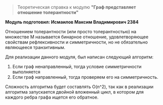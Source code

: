 > Теоретическая справка к модулю **"Граф представляет отношение толерантности"**

**Модуль подготовил: Исмаилов Максим Владимирович 2384**

Отношением толерантности (или просто толерантностью) на множестве M называется бинарное отношение, 
удовлетворяющее свойствам рефлексивности и симметричности, но не обязательно являющееся транзитивным.

Для реализации данного модуля, был написан следующий алгоритм:
1. Если граф ненаправленный, тогда условие симметричности выполняется
2. Если граф направленный, тогда проверяем его на симметричность.

Сложность алгоритма будет составлять O(n^2), так как в реализации алгоритма запускается двойной вложенный цикл,
в котором для каждого ребра графа ищется его обратное.
